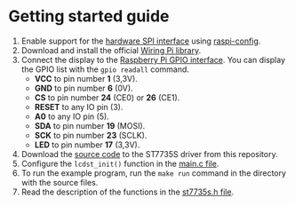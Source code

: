 # Getting started guide

1. Enable support for the [hardware SPI interface](https://www.raspberrypi.org/documentation/hardware/raspberrypi/spi/README.md) using [raspi-config](https://www.raspberrypi.org/documentation/configuration/raspi-config.md).
2. Download and install the official [Wiring Pi library](http://wiringpi.com/download-and-install/).
3. Connect the display to the [Raspberry Pi GPIO interface](https://www.raspberrypi.org/documentation/usage/gpio/README.md). You can display the GPIO list with the `gpio readall` command.
   * **VCC** to pin number **1** (3,3V).
   * **GND** to pin number **6** (0V).
   * **CS** to pin number **24** (CE0) or **26** (CE1).
   * **RESET** to any IO pin (3).
   * **A0** to any IO pin (5).
   * **SDA** to pin number **19** (MOSI).
   * **SCK** to pin number **23** (SCLK).
   * **LED** to pin number **17** (3,3V).
4. Download the [source code](https://github.com/michal037/driver-ST7735S/tree/master/source) to the ST7735S driver from this repository.
5. Configure the `lcdst_init()` function in the [main.c file](https://github.com/michal037/driver-ST7735S/blob/master/source/main.c).
6. To run the example program, run the `make run` command in the directory with the source files.
7. Read the description of the functions in the [st7735s.h file](https://github.com/michal037/driver-ST7735S/blob/master/source/st7735s.h).
